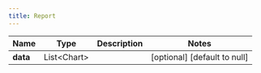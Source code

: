 ```yaml
---
title: Report
---
```



| Name | Type | Description | Notes |
|------------ | ------------- | ------------- | -------------|
| **data** | List&lt;Chart&gt; |  | [optional] [default to null] |

